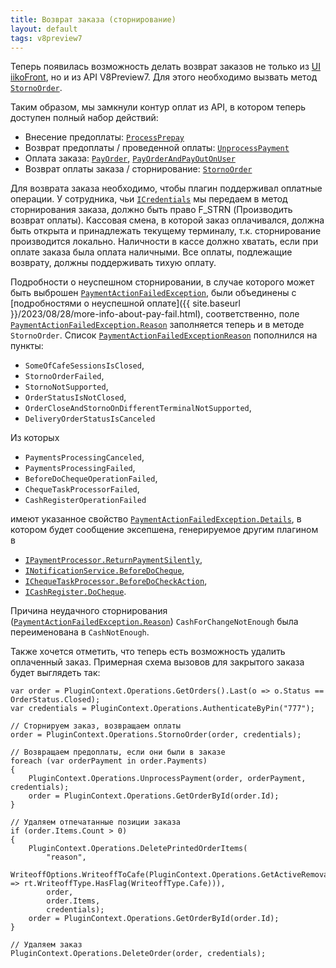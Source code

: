 ```yaml
---
title: Возврат заказа (сторнирование)
layout: default
tags: v8preview7
---
```


Теперь появилась возможность делать возврат заказов не только из [UI iikoFront](https://ru.iiko.help/articles/#!iikofront-8-6/topic-78/a/h2__1472503195),
но и из API V8Preview7. Для этого необходимо вызвать метод [`StornoOrder`](https://iiko.github.io/front.api.sdk/v8/html/M_Resto_Front_Api_IOperationService_StornoOrder.htm).

Таким образом, мы замкнули контур оплат из API, в котором теперь доступен полный набор действий:

- Внесение предоплаты: [`ProcessPrepay`](https://iiko.github.io/front.api.sdk/v8/html/M_Resto_Front_Api_IOperationService_ProcessPrepay.htm)
- Возврат предоплаты / проведенной оплаты: [`UnprocessPayment`](https://iiko.github.io/front.api.sdk/v8/html/M_Resto_Front_Api_IOperationService_UnprocessPayment.htm)
- Оплата заказа: [`PayOrder`](https://iiko.github.io/front.api.sdk/v8/html/M_Resto_Front_Api_IOperationService_PayOrder.htm), [`PayOrderAndPayOutOnUser`](https://iiko.github.io/front.api.sdk/v8/html/M_Resto_Front_Api_IOperationService_PayOrderAndPayOutOnUser.htm)
- Возврат оплаты заказа / сторнирование: [`StornoOrder`](https://iiko.github.io/front.api.sdk/v8/html/M_Resto_Front_Api_IOperationService_StornoOrder.htm)

Для возврата заказа необходимо, чтобы плагин поддерживал оплатные операции.
У сотрудника, чьи
[`ICredentials`](https://iiko.github.io/front.api.sdk/v8/html/T_Resto_Front_Api_Data_Security_ICredentials.htm)
мы передаем в метод сторнирования заказа, должно быть право F_STRN (Производить возврат оплаты).
Кассовая смена, в которой заказ оплачивался, должна быть открыта и принадлежать текущему терминалу, т.к. сторнирование производится локально.
Наличности в кассе должно хватать, если при оплате заказа была оплата наличными.
Все оплаты, подлежащие возврату, должны поддерживать тихую оплату.

Подробности о неуспешном сторнировании, в случае которого может быть выброшен [`PaymentActionFailedException`](https://iiko.github.io/front.api.sdk/v8/html/T_Resto_Front_Api_Exceptions_PaymentActionFailedException.htm),
были объединены с [подробностями о неуспешной оплате]({{ site.baseurl }}/2023/08/28/more-info-about-pay-fail.html),
соответственно, поле [`PaymentActionFailedException.Reason`](https://iiko.github.io/front.api.sdk/v8/html/P_Resto_Front_Api_Exceptions_PaymentActionFailedException_Reason.htm)
заполняется теперь и в методе `StornoOrder`.
Список [`PaymentActionFailedExceptionReason`](https://iiko.github.io/front.api.sdk/v8/html/T_Resto_Front_Api_Exceptions_PaymentActionFailedExceptionReason.htm)
пополнился на пункты:

- `SomeOfCafeSessionsIsClosed`,
- `StornoOrderFailed`,
- `StornoNotSupported`,
- `OrderStatusIsNotClosed`,
- `OrderCloseAndStornoOnDifferentTerminalNotSupported`,
- `DeliveryOrderStatusIsCanceled`

Из которых

- `PaymentsProcessingCanceled`,
- `PaymentsProcessingFailed`,
- `BeforeDoChequeOperationFailed`,
- `ChequeTaskProcessorFailed`,
- `CashRegisterOperationFailed`

имеют указанное свойство [`PaymentActionFailedException.Details`](https://iiko.github.io/front.api.sdk/v8/html/P_Resto_Front_Api_Exceptions_PaymentActionFailedException_Details.htm),
в котором будет сообщение эксепшена, генерируемое другим плагином в

- [`IPaymentProcessor.ReturnPaymentSilently`](https://iiko.github.io/front.api.sdk/v8/html/M_Resto_Front_Api_IPaymentProcessor_ReturnPaymentSilently.htm),
- [`INotificationService.BeforeDoCheque`](https://iiko.github.io/front.api.sdk/v8/html/P_Resto_Front_Api_INotificationService_BeforeDoCheque.htm),
- [`IChequeTaskProcessor.BeforeDoCheckAction`](https://iiko.github.io/front.api.sdk/v8/html/M_Resto_Front_Api_Devices_IChequeTaskProcessor_BeforeDoCheckAction.htm),
- [`ICashRegister.DoCheque`](https://iiko.github.io/front.api.sdk/v8/html/M_Resto_Front_Api_Devices_ICashRegister_DoCheque.htm).

Причина неудачного сторнирования ([`PaymentActionFailedException.Reason`](https://iiko.github.io/front.api.sdk/v8/html/P_Resto_Front_Api_Exceptions_PaymentActionFailedException_Reason.htm))
`CashForChangeNotEnough` была переименована в `CashNotEnough`.

Также хочется отметить, что теперь есть возможность удалить оплаченный заказ. Примерная схема вызовов для закрытого заказа будет выглядеть так:

```
var order = PluginContext.Operations.GetOrders().Last(o => o.Status == OrderStatus.Closed);
var credentials = PluginContext.Operations.AuthenticateByPin("777");

// Сторнируем заказ, возвращаем оплаты
order = PluginContext.Operations.StornoOrder(order, credentials);

// Возвращаем предоплаты, если они были в заказе
foreach (var orderPayment in order.Payments)
{
    PluginContext.Operations.UnprocessPayment(order, orderPayment, credentials);
    order = PluginContext.Operations.GetOrderById(order.Id);
}

// Удаляем отпечатанные позиции заказа
if (order.Items.Count > 0)
{
    PluginContext.Operations.DeletePrintedOrderItems(
        "reason",
        WriteoffOptions.WriteoffToCafe(PluginContext.Operations.GetActiveRemovalTypes().First(rt => rt.WriteoffType.HasFlag(WriteoffType.Cafe))),
        order,
        order.Items,
        credentials);
    order = PluginContext.Operations.GetOrderById(order.Id);
}

// Удаляем заказ
PluginContext.Operations.DeleteOrder(order, credentials);
```